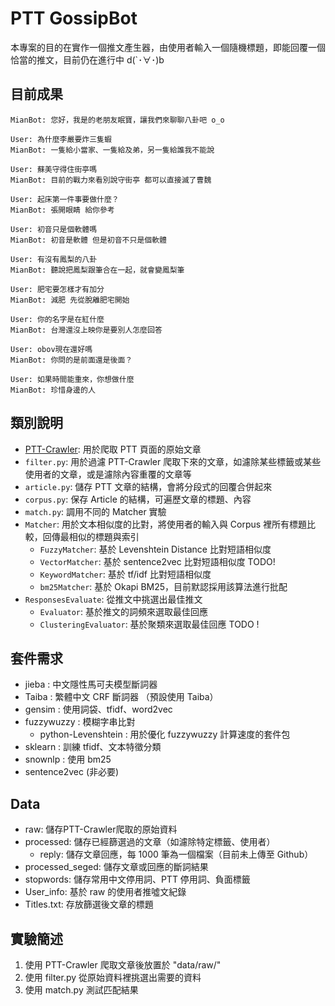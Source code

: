 # PTT GossipBot

本專案的目的在實作一個推文產生器，由使用者輸入一個隨機標題，即能回覆一個恰當的推文，目前仍在進行中 d(`･∀･)b

## 目前成果
```
MianBot: 您好，我是的老朋友眠寶，讓我們來聊聊八卦吧 o_o

User: 為什麼李嚴要炸三隻蝦
MianBot: 一隻給小當家、一隻給及弟，另一隻給誰我不能說

User: 蘇美守得住街亭嗎
MianBot: 目前的戰力來看別說守街亭 都可以直接滅了曹魏

User: 起床第一件事要做什麼？
MianBot: 張開眼睛 給你參考

User: 初音只是個軟體嗎
MianBot: 初音是軟體 但是初音不只是個軟體

User: 有沒有鳳梨的八卦
MianBot: 聽說把鳳梨跟筆合在一起，就會變鳳梨筆

User: 肥宅要怎樣才有加分
MianBot: 減肥 先從脫離肥宅開始

User: 你的名字是在紅什麼
MianBot: 台灣還沒上映你是要別人怎麼回答

User: obov現在還好嗎
MianBot: 你問的是前面還是後面？

User: 如果時間能重來，你想做什麼
MianBot: 珍惜身邊的人
```
## 類別說明

* [PTT-Crawler](https://github.com/zake7749/PTT-Crawler): 用於爬取 PTT 頁面的原始文章
* `filter.py`: 用於過濾 PTT-Crawler 爬取下來的文章，如濾除某些標籤或某些使用者的文章，或是濾除內容重覆的文章等
* `article.py`: 儲存 PTT 文章的結構，會將分段式的回覆合併起來
* `corpus.py`: 保存 Article 的結構，可遍歷文章的標題、內容
* `match.py`: 調用不同的 Matcher 實驗
* `Matcher`: 用於文本相似度的比對，將使用者的輸入與 Corpus 裡所有標題比較，回傳最相似的標題與索引
  * `FuzzyMatcher`: 基於 Levenshtein Distance 比對短語相似度
  * `VectorMatcher`: 基於 sentence2vec 比對短語相似度 TODO!
  * `KeywordMatcher`: 基於 tf/idf 比對短語相似度
  * `bm25Matcher`: 基於 Okapi BM25，目前默認採用該算法進行批配
* `ResponsesEvaluate`: 從推文中挑選出最佳推文
  * `Evaluator`: 基於推文的詞頻來選取最佳回應
  * `ClusteringEvaluator`: 基於聚類來選取最佳回應 TODO !
  
## 套件需求


* jieba : 中文隱性馬可夫模型斷詞器
* Taiba : 繁體中文 CRF 斷詞器 （預設使用 Taiba）
* gensim : 使用詞袋、tfidf、word2vec
* fuzzywuzzy : 模糊字串比對
  * python-Levenshtein : 用於優化 fuzzywuzzy 計算速度的套件包
* sklearn : 訓練 tfidf、文本特徵分類
* snownlp : 使用 bm25
* sentence2vec (非必要)

## Data
* raw: 儲存PTT-Crawler爬取的原始資料
* processed: 儲存已經篩選過的文章（如濾除特定標籤、使用者）
  * reply: 儲存文章回應，每 1000 筆為一個檔案（目前未上傳至 Github）
* processed_seged: 儲存文章或回應的斷詞結果
* stopwords: 儲存常用中文停用詞、PTT 停用詞、負面標籤
* User_info: 基於 raw 的使用者推噓文紀錄
* Titles.txt: 存放篩選後文章的標題

## 實驗簡述

1. 使用 PTT-Crawler 爬取文章後放置於 "data/raw/"
2. 使用 filter.py 從原始資料裡挑選出需要的資料
3. 使用 match.py 測試匹配結果
